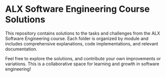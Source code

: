 # ALX Software Engineering Course Solutions

This repository contains solutions to the tasks and challenges from the ALX Software Engineering course. Each folder is organized by module and includes comprehensive explanations, code implementations, and relevant documentation. 

Feel free to explore the solutions, and contribute your own improvements or variations. This is a collaborative space for learning and growth in software engineering!
